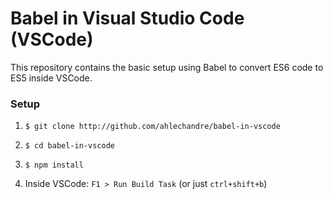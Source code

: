 # Babel in Visual Studio Code (VSCode)

This repository contains the basic setup using Babel to convert ES6 code to ES5 inside VSCode.

### Setup

1. `$ git clone http://github.com/ahlechandre/babel-in-vscode`

2. `$ cd babel-in-vscode`

3. `$ npm install`  

4. Inside VSCode: `F1 > Run Build Task` (or just `ctrl+shift+b`)